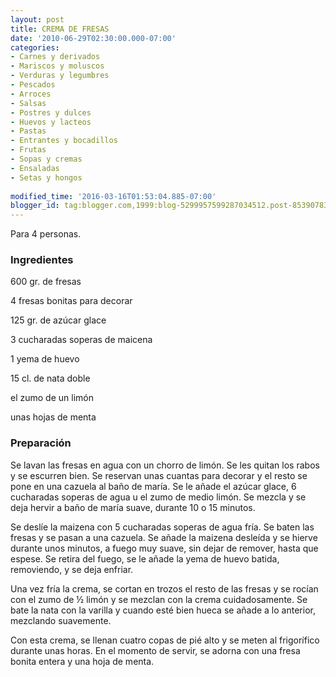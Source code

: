 ```yaml
---
layout: post
title: CREMA DE FRESAS
date: '2010-06-29T02:30:00.000-07:00'
categories:
- Carnes y derivados
- Mariscos y moluscos
- Verduras y legumbres
- Pescados
- Arroces
- Salsas
- Postres y dulces
- Huevos y lacteos
- Pastas
- Entrantes y bocadillos
- Frutas
- Sopas y cremas
- Ensaladas
- Setas y hongos
 
modified_time: '2016-03-16T01:53:04.885-07:00'
blogger_id: tag:blogger.com,1999:blog-5299957599287034512.post-8539078399490970946
---
```


Para 4 personas.

<h3>Ingredientes</h3>

600 gr. de fresas

4 fresas bonitas para decorar

125 gr. de azúcar glace

3 cucharadas soperas de maicena

1 yema de huevo

15 cl. de nata doble

el zumo de un limón

unas hojas de menta

<h3>Preparación</h3>

Se lavan las fresas en agua con un chorro de limón. Se les quitan los rabos y se escurren bien. Se reservan unas cuantas para decorar y el resto se pone en una cazuela al baño de maría. Se le añade el azúcar glace, 6 cucharadas soperas de agua u el zumo de medio limón. Se mezcla y se deja hervir a baño de maría suave, durante 10 o 15 minutos.

Se deslíe la maizena con 5 cucharadas soperas de agua fría. Se baten las fresas y se pasan a una cazuela. Se añade la maizena desleída y se hierve durante unos minutos, a fuego muy suave, sin dejar de remover, hasta que espese. Se retira del fuego, se le añade la yema de huevo batida, removiendo, y se deja enfriar.

Una vez fría la crema, se cortan en trozos el resto de las fresas y se rocían con el zumo de &frac12; limón y se mezclan con la crema cuidadosamente. Se bate la nata con la varilla y cuando esté bien hueca se añade a lo anterior, mezclando suavemente.

Con esta crema, se llenan cuatro copas de pié alto y se meten al frigorífico durante unas horas. En el momento de servir, se adorna con una fresa bonita entera y una hoja de menta.

